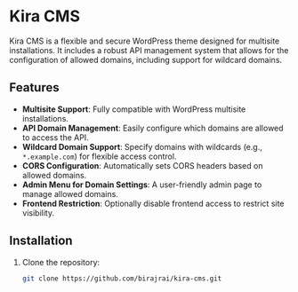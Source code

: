# Kira CMS

Kira CMS is a flexible and secure WordPress theme designed for multisite installations. It includes a robust API management system that allows for the configuration of allowed domains, including support for wildcard domains.

## Features

- **Multisite Support**: Fully compatible with WordPress multisite installations.
- **API Domain Management**: Easily configure which domains are allowed to access the API.
- **Wildcard Domain Support**: Specify domains with wildcards (e.g., `*.example.com`) for flexible access control.
- **CORS Configuration**: Automatically sets CORS headers based on allowed domains.
- **Admin Menu for Domain Settings**: A user-friendly admin page to manage allowed domains.
- **Frontend Restriction**: Optionally disable frontend access to restrict site visibility.

## Installation

1. Clone the repository:
   ```bash
   git clone https://github.com/birajrai/kira-cms.git
